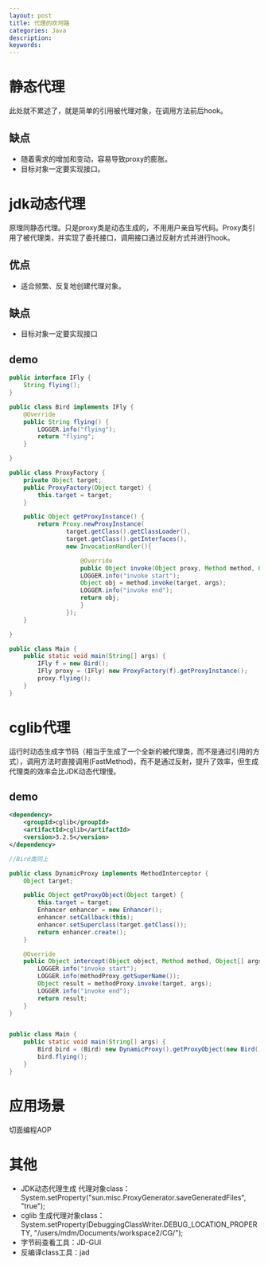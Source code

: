 ```yaml
---
layout: post
title: 代理的坎坷路
categories: Java
description: 
keywords: 
---
```



# 静态代理

此处就不累述了，就是简单的引用被代理对象，在调用方法前后hook。

## 缺点
- 随着需求的增加和变动，容易导致proxy的膨胀。
- 目标对象一定要实现接口。



# jdk动态代理

原理同静态代理。只是proxy类是动态生成的，不用用户亲自写代码。Proxy类引用了被代理类，并实现了委托接口，调用接口通过反射方式并进行hook。

## 优点
- 适合频繁、反复地创建代理对象。

## 缺点
- 目标对象一定要实现接口

## demo

```java
public interface IFly {
    String flying();
}

public class Bird implements IFly {
    @Override
    public String flying() {
        LOGGER.info("flying");
        return "flying";
    }

}

public class ProxyFactory {
    private Object target;
    public ProxyFactory(Object target) {
        this.target = target;
    }

    public Object getProxyInstance() {
        return Proxy.newProxyInstance(
                target.getClass().getClassLoader(),
                target.getClass().getInterfaces(),
                new InvocationHandler(){

                    @Override
                    public Object invoke(Object proxy, Method method, Object[] args) throws Throwable {
                    LOGGER.info("invoke start");
                    Object obj = method.invoke(target, args);
                    LOGGER.info("invoke end");
                    return obj;
                    }
                });
    }

}

public class Main {
    public static void main(String[] args) {
        IFly f = new Bird();
        IFly proxy = (IFly) new ProxyFactory(f).getProxyInstance();
        proxy.flying();
    }
}
```



# cglib代理

运行时动态生成字节码（相当于生成了一个全新的被代理类，而不是通过引用的方式），调用方法时直接调用(FastMethod)，而不是通过反射，提升了效率，但生成代理类的效率会比JDK动态代理慢。

## demo

```xml
<dependency>
    <groupId>cglib</groupId>
    <artifactId>cglib</artifactId>
    <version>3.2.5</version>
</dependency>
```

```java
//Bird类同上

public class DynamicProxy implements MethodInterceptor {
    Object target;

    public Object getProxyObject(Object target) {
        this.target = target;
        Enhancer enhancer = new Enhancer();
        enhancer.setCallback(this);
        enhancer.setSuperclass(target.getClass());
        return enhancer.create();
    }

    @Override
    public Object intercept(Object object, Method method, Object[] args, MethodProxy methodProxy) throws Throwable {
        LOGGER.info("invoke start");
        LOGGER.info(methodProxy.getSuperName());
        Object result = methodProxy.invoke(target, args);
        LOGGER.info("invoke end");
        return result;
    }
}


public class Main {
    public static void main(String[] args) {
        Bird bird = (Bird) new DynamicProxy().getProxyObject(new Bird());
        bird.flying();
    }
}
```



# 应用场景

切面编程AOP



# 其他

- JDK动态代理生成 代理对象class：System.setProperty("sun.misc.ProxyGenerator.saveGeneratedFiles", "true");
- cglib 生成代理对象class：System.setProperty(DebuggingClassWriter.DEBUG_LOCATION_PROPERTY, "/users/mdm/Documents/workspace2/CG/");
- 字节码查看工具：JD-GUI
- 反编译class工具：jad


